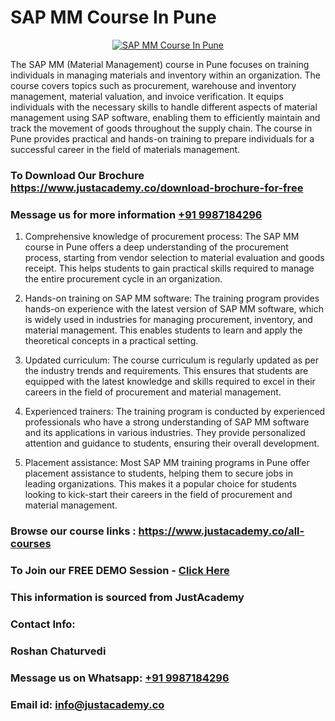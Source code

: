 # SAP MM Course In Pune

<p align="center">
  <a href="https://justacademy.co/course-detail/sap-mm-training">
    <img src="https://justacademy.co/storage2/course_image/1709190408_course_image.webp" alt="SAP MM Course In Pune">
  </a>
</p>

 The SAP MM (Material Management) course in Pune focuses on training individuals in managing materials and inventory within an organization. The course covers topics such as procurement, warehouse and inventory management, material valuation, and invoice verification. It equips individuals with the necessary skills to handle different aspects of material management using SAP software, enabling them to efficiently maintain and track the movement of goods throughout the supply chain. The course in Pune provides practical and hands-on training to prepare individuals for a successful career in the field of materials management.
### To Download Our Brochure https://www.justacademy.co/download-brochure-for-free
### Message us for more information [+91 9987184296](https://api.whatsapp.com/send?phone=919987184296)
1) Comprehensive knowledge of procurement process: The SAP MM course in Pune offers a deep understanding of the procurement process, starting from vendor selection to material evaluation and goods receipt. This helps students to gain practical skills required to manage the entire procurement cycle in an organization.

2) Hands-on training on SAP MM software: The training program provides hands-on experience with the latest version of SAP MM software, which is widely used in industries for managing procurement, inventory, and material management. This enables students to learn and apply the theoretical concepts in a practical setting.

3) Updated curriculum: The course curriculum is regularly updated as per the industry trends and requirements. This ensures that students are equipped with the latest knowledge and skills required to excel in their careers in the field of procurement and material management.

4) Experienced trainers: The training program is conducted by experienced professionals who have a strong understanding of SAP MM software and its applications in various industries. They provide personalized attention and guidance to students, ensuring their overall development.

5) Placement assistance: Most SAP MM training programs in Pune offer placement assistance to students, helping them to secure jobs in leading organizations. This makes it a popular choice for students looking to kick-start their careers in the field of procurement and material management.

### Browse our course links : https://www.justacademy.co/all-courses 
### To Join our FREE DEMO Session - [Click Here](https://www.justacademy.co/register-for-course-demo)


### This information is sourced from JustAcademy
### Contact Info:
### Roshan Chaturvedi
### Message us on Whatsapp: [+91 9987184296](https://api.whatsapp.com/send?phone=919987184296)
### Email id: [info@justacademy.co](mailto:info@justacademy.co)
                    